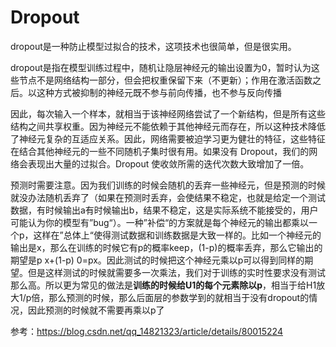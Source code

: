 # Dropout
dropout是一种防止模型过拟合的技术，这项技术也很简单，但是很实用。  

dropout是指在模型训练过程中，随机让隐层神经元的输出设置为0，暂时认为这些节点不是网络结构一部分，但会把权重保留下来（不更新）；作用在激活函数之后。以这种方式被抑制的神经元既不参与前向传播，也不参与反向传播    

因此，每次输入一个样本，就相当于该神经网络尝试了一个新结构，但是所有这些结构之间共享权重。因为神经元不能依赖于其他神经元而存在，所以这种技术降低了神经元复杂的互适应关系。因此，网络需要被迫学习更为健壮的特征，这些特征在结合其他神经元的一些不同随机子集时很有用。如果没有 Dropout，我们的网络会表现出大量的过拟合。Dropout 使收敛所需的迭代次数大致增加了一倍。  

预测时需要注意。因为我们训练的时候会随机的丢弃一些神经元，但是预测的时候就没办法随机丢弃了（如果在预测时丢弃，会使结果不稳定，也就是给定一个测试数据，有时候输出a有时候输出b，结果不稳定，这是实际系统不能接受的，用户可能认为你的模型有”bug“）。一种”补偿“的方案就是每个神经元的输出都乘以一个p，这样在”总体上“使得测试数据和训练数据是大致一样的。比如一个神经元的输出是x，那么在训练的时候它有p的概率keep，(1-p)的概率丢弃，那么它输出的期望是p x+(1-p) 0=px。因此测试的时候把这个神经元乘以p可以得到同样的期望。但是这样测试的时候就需要多一次乘法，我们对于训练的实时性要求没有测试那么高。所以更为常见的做法是**训练的时候给U1的每个元素除以p**，相当于给H1放大1/p倍，那么预测的时候，那么后面层的参数学到的就相当于没有dropout的情况，因此预测的时候就不需要再乘以p了  

参考：https://blog.csdn.net/qq_14821323/article/details/80015224
